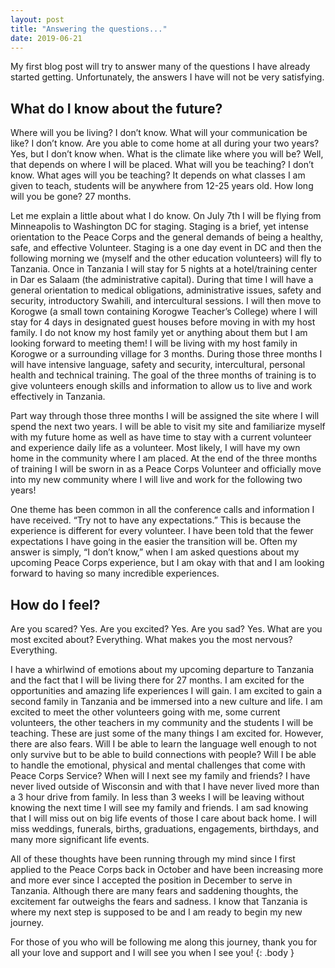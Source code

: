 ```yaml
---
layout: post
title: "Answering the questions..."
date: 2019-06-21
---
```


My first blog post will try to answer many of the questions I have already started getting. Unfortunately, the answers I have will not be very satisfying. 

## What do I know about the future?

Where will you be living? I don’t know. What will your communication be like? I don’t know. Are you able to come home at all during your two years? Yes, but I don’t know when. What is the climate like where you will be? Well, that depends on where I will be placed. What will you be teaching? I don’t know. What ages will you be teaching? It depends on what classes I am given to teach, students will be anywhere from 12-25 years old. How long will you be gone? 27 months.

Let me explain a little about what I do know. On July 7th I will be flying from Minneapolis to Washington DC for staging.  Staging is a brief, yet intense orientation to the Peace Corps and the general demands of being a healthy, safe, and effective Volunteer. Staging is a one day event in DC and then the following morning we (myself and the other education volunteers) will fly to Tanzania. Once in Tanzania I will stay for 5 nights at a hotel/training center in Dar es Salaam (the administrative capital). During that time I will have a general orientation to medical obligations, administrative issues, safety and security, introductory Swahili, and intercultural sessions. I will then move to Korogwe (a small town containing Korogwe Teacher’s College) where I will stay for 4 days in designated guest houses before moving in with my host family. I do not know my host family yet or anything about them but I am looking forward to meeting them! I will be living with my host family in Korogwe or a surrounding village for 3 months. During those three months I will have intensive language, safety and security, intercultural, personal health and technical training. The goal of the three months of training is to give volunteers enough skills and information to allow us to live and work effectively in Tanzania.

Part way through those three months I will be assigned the site where I will spend the next two years. I will be able to visit my site and familiarize myself with my future home as well as have time to stay with a current volunteer and experience daily life as a volunteer. Most likely, I will have my own home in the community where I am placed. At the end of the three months of training I will be sworn in as a Peace Corps Volunteer and officially move into my new community where I will live and work for the following two years!

One theme has been common in all the conference calls and information I have received. “Try not to have any expectations.” This is because the experience is different for every volunteer. I have been told that the fewer expectations I have going in the easier the transition will be. Often my answer is simply, “I don’t know,” when I am asked questions about my upcoming Peace Corps experience, but I am okay with that and I am looking forward to having so many incredible experiences. 

## How do I feel?

Are you scared? Yes. Are you excited? Yes. Are you sad? Yes. What are you most excited about? Everything. What makes you the most nervous? Everything.

I have a whirlwind of emotions about my upcoming departure to Tanzania and the fact that I will be living there for 27 months. I am excited for the opportunities and amazing life experiences I will gain. I am excited to gain a second family in Tanzania and be immersed into a new culture and life. I am excited to meet the other volunteers going with me, some current volunteers, the other teachers in my community and the students I will be teaching. These are just some of the many things I am excited for. However, there are also fears. Will I be able to learn the language well enough to not only survive but to be able to build connections with people? Will I be able to handle the emotional, physical and mental challenges that come with Peace Corps Service? When will I next see my family and friends? I have never lived outside of Wisconsin and with that I have never lived more than a 3 hour drive from family. In less than 3 weeks I will be leaving without knowing the next time I will see my family and friends. I am sad knowing that I will miss out on big life events of those I care about back home. I will miss weddings, funerals, births, graduations, engagements, birthdays, and many more significant life events.

All of these thoughts have been running through my mind since I first applied to the Peace Corps back in October and have been increasing more and more ever since I accepted the position in December to serve in Tanzania. Although there are many fears and saddening thoughts, the excitement far outweighs the fears and sadness. I know that Tanzania is where my next step is supposed to be and I am ready to begin my new journey. 

For those of you who will be following me along this journey, thank you for all your love and support and I will see you when I see you!
{: .body }
